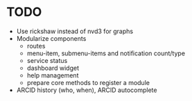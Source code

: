 # TODO

* Use rickshaw instead of nvd3 for graphs
* Modularize components
    * routes
    * menu-item, submenu-items and notification count/type
    * service status
    * dashboard widget
    * help management
    * prepare core methods to register a module
* ARCID history (who, when), ARCID autocomplete 
